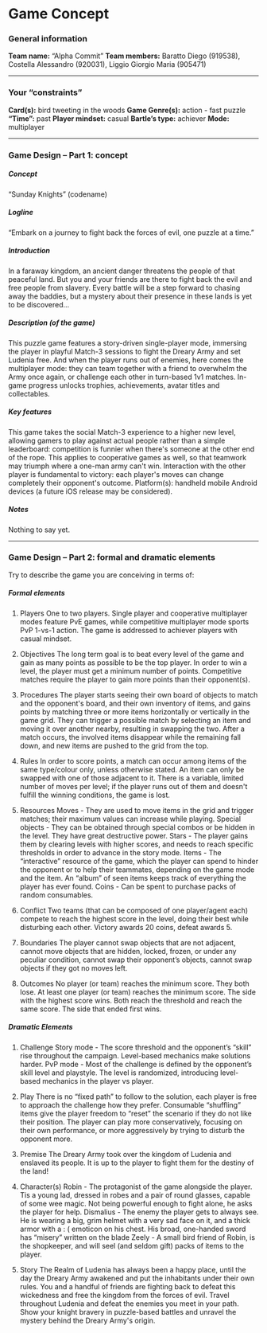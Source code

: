 # Game Concept

### General information
**Team name:** “Alpha Commit”
**Team members:** Baratto Diego (919538), Costella Alessandro (920031), Liggio Giorgio Maria (905471)

---

### Your “constraints”
**Card(s):** bird tweeting in the woods
**Game Genre(s):** action - fast puzzle
**“Time”:** past
**Player mindset:** casual
**Bartle’s type:** achiever
**Mode:** multiplayer

---

### Game Design – Part 1: concept

##### Concept
“Sunday Knights” (codename)

##### Logline
“Embark on a journey to fight back the forces of evil, one puzzle at a time.”

##### Introduction
In a faraway kingdom, an ancient danger threatens the people of that peaceful land. But you and your friends are there to fight back the evil and free people from slavery. Every battle will be a step forward to chasing away the baddies, but a mystery about their presence in these lands is yet to be discovered...

##### Description (of the game)
This puzzle game features a story-driven single-player mode, immersing the player in playful Match-3 sessions to fight the Dreary Army and set Ludenia free. And when the player runs out of enemies, here comes the multiplayer mode: they can team together with a friend to overwhelm the Army once again, or challenge each other in turn-based 1v1 matches. In-game progress unlocks trophies, achievements, avatar titles and collectables.

##### Key features
This game takes the social Match-3 experience to a higher new level, allowing gamers to play against actual people rather than a simple leaderboard: competition is funnier when there's someone at the other end of the rope. This applies to cooperative games as well, so that teamwork may triumph where a one-man army can't win.
Interaction with the other player is fundamental to victory: each player's moves can change completely their opponent's outcome.
Platform(s): handheld mobile Android devices (a future iOS release may be considered).

##### Notes
Nothing to say yet.

---

### Game Design – Part 2: formal and dramatic elements
Try to describe the game you are conceiving in terms of:

##### Formal elements
1. Players
One to two players. Single player and cooperative multiplayer modes feature PvE games, while competitive multiplayer mode sports PvP 1-vs-1 action. The game is addressed to achiever players with casual mindset.

2. Objectives
The long term goal is to beat every level of the game and gain as many points as possible to be the top player. In order to win a level, the player must get a minimum number of points. Competitive matches require the player to gain more points than their opponent(s).

3. Procedures
The player starts seeing their own board of objects to match and the opponent's board, and their own inventory of items, and gains points by matching three or more items horizontally or vertically in the game grid. They can trigger a possible match by selecting an item and moving it over another nearby, resulting in swapping the two. After a match occurs, the involved items disappear while the remaining fall down, and new items are pushed to the grid from the top.

4. Rules
In order to score points, a match can occur among items of the same type/colour only, unless otherwise stated. An item can only be swapped with one of those adjacent to it. There is a variable, limited number of moves per level; if the player runs out of them and doesn't fulfill the winning conditions, the game is lost.

5. Resources
Moves - They are used to move items in the grid and trigger matches; their maximum values can increase while playing.
Special objects - They can be obtained through special combos or be hidden in the level. They have great destructive power.
Stars - The player gains them by clearing levels with higher scores, and needs to reach specific thresholds in order to advance in the story mode.
Items - The “interactive” resource of the game, which the player can spend to hinder the opponent or to help their teammates, depending on the game mode and the item. An “album” of seen items keeps track of everything the player has ever found.
Coins - Can be spent to purchase packs of random consumables.

6. Conflict
Two teams (that can be composed of one player/agent each) compete to reach the highest score in the level, doing their best while disturbing each other. Victory awards 20 coins, defeat awards 5.

7. Boundaries
The player cannot swap objects that are not adjacent, cannot move objects that are hidden, locked, frozen, or under any peculiar condition, cannot swap their opponent’s objects, cannot swap objects if they got no moves left.

8. Outcomes
No player (or team) reaches the minimum score. They both lose.
At least one player (or team) reaches the minimum score. The side with the highest score wins.
Both reach the threshold and reach the same score. The side that ended first wins.

##### Dramatic Elements
1. Challenge
Story mode - The score threshold and the opponent’s “skill” rise throughout the campaign. Level-based mechanics make solutions harder.
PvP mode - Most of the challenge is defined by the opponent’s skill level and playstyle. The level is randomized, introducing level-based mechanics in the player vs player.

2. Play
There is no “fixed path” to follow to the solution, each player is free to approach the challenge how they prefer. Consumable “shuffling” items give the player freedom to “reset” the scenario if they do not like their position. The player can play more conservatively, focusing on their own performance, or more aggressively by trying to disturb the opponent more.

3. Premise
The Dreary Army took over the kingdom of Ludenia and enslaved its people. It is up to the player to fight them for the destiny of the land!

4. Character(s)
Robin - The protagonist of the game alongside the player. Tis a young lad, dressed in robes and a pair of round glasses, capable of some wee magic. Not being powerful enough to fight alone, he asks the player for help.
Dismalius - The enemy the player gets to always see. He is wearing a big, grim helmet with a very sad face on it, and a thick armor with a : ( emoticon on his chest. His broad, one-handed sword has “misery” written on the blade
Zeely - A small bird friend of Robin, is the shopkeeper, and will seel (and seldom gift) packs of items to the player.

5. Story
The Realm of Ludenia has always been a happy place, until the day the Dreary Army awakened and put the inhabitants under their own rules. You and a handful of friends are fighting back to defeat this wickedness and free the kingdom from the forces of evil. Travel throughout Ludenia and defeat the enemies you meet in your path. Show your knight bravery in puzzle-based battles and unravel the mystery behind the Dreary Army's origin.
